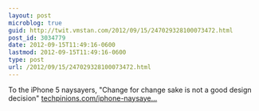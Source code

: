```yaml
---
layout: post
microblog: true
guid: http://twit.vmstan.com/2012/09/15/247029328100073472.html
post_id: 3034779
date: 2012-09-15T11:49:16-0600
lastmod: 2012-09-15T11:49:16-0600
type: post
url: /2012/09/15/247029328100073472.html
---
```

To the iPhone 5 naysayers, "Change for change sake is not a good design decision" <a href="http://techpinions.com/iphone-naysayers/10198">techpinions.com/iphone-naysaye…</a>
